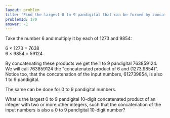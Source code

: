 ```yaml
---
layout: problem
title: 'Find the largest 0 to 9 pandigital that can be formed by concatenating products'
problemId: 170
answer: -1
---
```

Take the number 6 and multiply it by each of 1273 and 9854:

6 × 1273 = 7638  
 6 × 9854 = 59124

By concatenating these products we get the 1 to 9 pandigital 763859124. We will call 763859124 the "concatenated product of 6 and (1273,9854)". Notice too, that the concatenation of the input numbers, 612739854, is also 1 to 9 pandigital.

The same can be done for 0 to 9 pandigital numbers.

What is the largest 0 to 9 pandigital 10-digit concatenated product of an integer with two or more other integers, such that the concatenation of the input numbers is also a 0 to 9 pandigital 10-digit number?